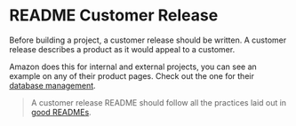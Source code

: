 # README Customer Release

Before building a project, a customer release should be written. A customer release describes a product
as it would appeal to a customer.

Amazon does this for internal and external projects, you can see an example on any of their product pages. Check
out the one for their [database management](https://aws.amazon.com/rds/).

> A customer release README should follow all the practices laid out in [good READMEs](https://github.com/waoai/skills-and-patterns/tree/master/good-readmes).
